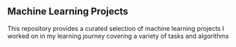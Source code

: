 
## Machine Learning Projects
This repository provides a curated selection of  machine learning projects I worked on in my learning journey covering a variety of tasks and algorithms
   


